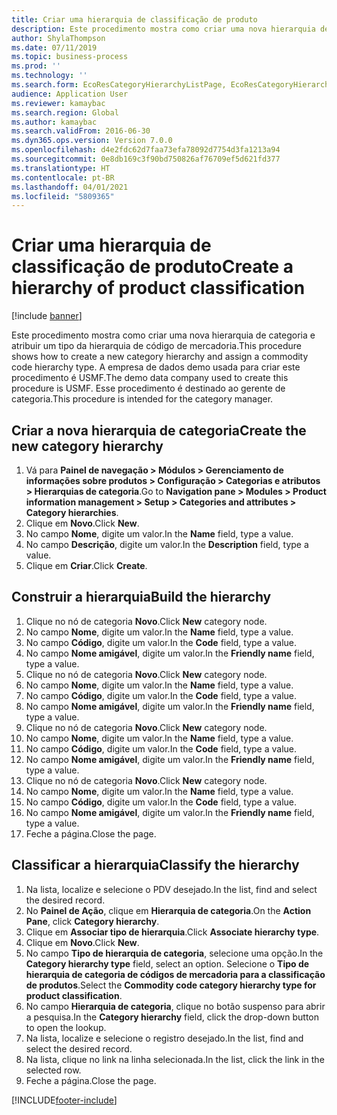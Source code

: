 ```yaml
---
title: Criar uma hierarquia de classificação de produto
description: Este procedimento mostra como criar uma nova hierarquia de categoria e atribuir um tipo da hierarquia de código de mercadoria.
author: ShylaThompson
ms.date: 07/11/2019
ms.topic: business-process
ms.prod: ''
ms.technology: ''
ms.search.form: EcoResCategoryHierarchyListPage, EcoResCategoryHierarchyCreate, EcoResCategory, EcoResCategoryHierarchyRole, EcoResProductCategory, EcoResCategorySearchList, EcoResCategoryHierarchyFactbox, EcoResCategoryFriendlyName, EcoResCategoryAddProduct
audience: Application User
ms.reviewer: kamaybac
ms.search.region: Global
ms.author: kamaybac
ms.search.validFrom: 2016-06-30
ms.dyn365.ops.version: Version 7.0.0
ms.openlocfilehash: d4e2fdc62d7faa73efa78092d7754d3fa1213a94
ms.sourcegitcommit: 0e8db169c3f90bd750826af76709ef5d621fd377
ms.translationtype: HT
ms.contentlocale: pt-BR
ms.lasthandoff: 04/01/2021
ms.locfileid: "5809365"
---
```

# <a name="create-a-hierarchy-of-product-classification"></a><span data-ttu-id="99231-103">Criar uma hierarquia de classificação de produto</span><span class="sxs-lookup"><span data-stu-id="99231-103">Create a hierarchy of product classification</span></span>

[!include [banner](../../includes/banner.md)]

<span data-ttu-id="99231-104">Este procedimento mostra como criar uma nova hierarquia de categoria e atribuir um tipo da hierarquia de código de mercadoria.</span><span class="sxs-lookup"><span data-stu-id="99231-104">This procedure shows how to create a new category hierarchy and assign a commodity code hierarchy type.</span></span> <span data-ttu-id="99231-105">A empresa de dados demo usada para criar este procedimento é USMF.</span><span class="sxs-lookup"><span data-stu-id="99231-105">The demo data company used to create this procedure is USMF.</span></span> <span data-ttu-id="99231-106">Esse procedimento é destinado ao gerente de categoria.</span><span class="sxs-lookup"><span data-stu-id="99231-106">This procedure is intended for the category manager.</span></span>


## <a name="create-the-new-category-hierarchy"></a><span data-ttu-id="99231-107">Criar a nova hierarquia de categoria</span><span class="sxs-lookup"><span data-stu-id="99231-107">Create the new category hierarchy</span></span>
1. <span data-ttu-id="99231-108">Vá para **Painel de navegação > Módulos > Gerenciamento de informações sobre produtos > Configuração > Categorias e atributos > Hierarquias de categoria**.</span><span class="sxs-lookup"><span data-stu-id="99231-108">Go to **Navigation pane > Modules > Product information management > Setup > Categories and attributes > Category hierarchies**.</span></span>
2. <span data-ttu-id="99231-109">Clique em **Novo**.</span><span class="sxs-lookup"><span data-stu-id="99231-109">Click **New**.</span></span>
3. <span data-ttu-id="99231-110">No campo **Nome**, digite um valor.</span><span class="sxs-lookup"><span data-stu-id="99231-110">In the **Name** field, type a value.</span></span>
4. <span data-ttu-id="99231-111">No campo **Descrição**, digite um valor.</span><span class="sxs-lookup"><span data-stu-id="99231-111">In the **Description** field, type a value.</span></span>
5. <span data-ttu-id="99231-112">Clique em **Criar**.</span><span class="sxs-lookup"><span data-stu-id="99231-112">Click **Create**.</span></span>

## <a name="build-the-hierarchy"></a><span data-ttu-id="99231-113">Construir a hierarquia</span><span class="sxs-lookup"><span data-stu-id="99231-113">Build the hierarchy</span></span>
1. <span data-ttu-id="99231-114">Clique no nó de categoria **Novo**.</span><span class="sxs-lookup"><span data-stu-id="99231-114">Click **New** category node.</span></span>
2. <span data-ttu-id="99231-115">No campo **Nome**, digite um valor.</span><span class="sxs-lookup"><span data-stu-id="99231-115">In the **Name** field, type a value.</span></span>
3. <span data-ttu-id="99231-116">No campo **Código**, digite um valor.</span><span class="sxs-lookup"><span data-stu-id="99231-116">In the **Code** field, type a value.</span></span>
4. <span data-ttu-id="99231-117">No campo **Nome amigável**, digite um valor.</span><span class="sxs-lookup"><span data-stu-id="99231-117">In the **Friendly name** field, type a value.</span></span>
5. <span data-ttu-id="99231-118">Clique no nó de categoria **Novo**.</span><span class="sxs-lookup"><span data-stu-id="99231-118">Click **New** category node.</span></span>
6. <span data-ttu-id="99231-119">No campo **Nome**, digite um valor.</span><span class="sxs-lookup"><span data-stu-id="99231-119">In the **Name** field, type a value.</span></span>
7. <span data-ttu-id="99231-120">No campo **Código**, digite um valor.</span><span class="sxs-lookup"><span data-stu-id="99231-120">In the **Code** field, type a value.</span></span>
8. <span data-ttu-id="99231-121">No campo **Nome amigável**, digite um valor.</span><span class="sxs-lookup"><span data-stu-id="99231-121">In the **Friendly name** field, type a value.</span></span>
9. <span data-ttu-id="99231-122">Clique no nó de categoria **Novo**.</span><span class="sxs-lookup"><span data-stu-id="99231-122">Click **New** category node.</span></span>
10. <span data-ttu-id="99231-123">No campo **Nome**, digite um valor.</span><span class="sxs-lookup"><span data-stu-id="99231-123">In the **Name** field, type a value.</span></span>
11. <span data-ttu-id="99231-124">No campo **Código**, digite um valor.</span><span class="sxs-lookup"><span data-stu-id="99231-124">In the **Code** field, type a value.</span></span>
12. <span data-ttu-id="99231-125">No campo **Nome amigável**, digite um valor.</span><span class="sxs-lookup"><span data-stu-id="99231-125">In the **Friendly name** field, type a value.</span></span>
13. <span data-ttu-id="99231-126">Clique no nó de categoria **Novo**.</span><span class="sxs-lookup"><span data-stu-id="99231-126">Click **New** category node.</span></span>
14. <span data-ttu-id="99231-127">No campo **Nome**, digite um valor.</span><span class="sxs-lookup"><span data-stu-id="99231-127">In the **Name** field, type a value.</span></span>
15. <span data-ttu-id="99231-128">No campo **Código**, digite um valor.</span><span class="sxs-lookup"><span data-stu-id="99231-128">In the **Code** field, type a value.</span></span>
16. <span data-ttu-id="99231-129">No campo **Nome amigável**, digite um valor.</span><span class="sxs-lookup"><span data-stu-id="99231-129">In the **Friendly name** field, type a value.</span></span>
17. <span data-ttu-id="99231-130">Feche a página.</span><span class="sxs-lookup"><span data-stu-id="99231-130">Close the page.</span></span>

## <a name="classify-the-hierarchy"></a><span data-ttu-id="99231-131">Classificar a hierarquia</span><span class="sxs-lookup"><span data-stu-id="99231-131">Classify the hierarchy</span></span>
1. <span data-ttu-id="99231-132">Na lista, localize e selecione o PDV desejado.</span><span class="sxs-lookup"><span data-stu-id="99231-132">In the list, find and select the desired record.</span></span>
2. <span data-ttu-id="99231-133">No **Painel de Ação**, clique em **Hierarquia de categoria**.</span><span class="sxs-lookup"><span data-stu-id="99231-133">On the **Action Pane**, click **Category hierarchy**.</span></span>
3. <span data-ttu-id="99231-134">Clique em **Associar tipo de hierarquia**.</span><span class="sxs-lookup"><span data-stu-id="99231-134">Click **Associate hierarchy type**.</span></span>
4. <span data-ttu-id="99231-135">Clique em **Novo**.</span><span class="sxs-lookup"><span data-stu-id="99231-135">Click **New**.</span></span>
5. <span data-ttu-id="99231-136">No campo **Tipo de hierarquia de categoria**, selecione uma opção.</span><span class="sxs-lookup"><span data-stu-id="99231-136">In the **Category hierarchy type** field, select an option.</span></span> <span data-ttu-id="99231-137">Selecione o **Tipo de hierarquia de categoria de códigos de mercadoria para a classificação de produtos**.</span><span class="sxs-lookup"><span data-stu-id="99231-137">Select the **Commodity code category hierarchy type for product classification**.</span></span>  
6. <span data-ttu-id="99231-138">No campo **Hierarquia de categoria**, clique no botão suspenso para abrir a pesquisa.</span><span class="sxs-lookup"><span data-stu-id="99231-138">In the **Category hierarchy** field, click the drop-down button to open the lookup.</span></span>
7. <span data-ttu-id="99231-139">Na lista, localize e selecione o registro desejado.</span><span class="sxs-lookup"><span data-stu-id="99231-139">In the list, find and select the desired record.</span></span>
8. <span data-ttu-id="99231-140">Na lista, clique no link na linha selecionada.</span><span class="sxs-lookup"><span data-stu-id="99231-140">In the list, click the link in the selected row.</span></span>
9. <span data-ttu-id="99231-141">Feche a página.</span><span class="sxs-lookup"><span data-stu-id="99231-141">Close the page.</span></span>



[!INCLUDE[footer-include](../../../includes/footer-banner.md)]